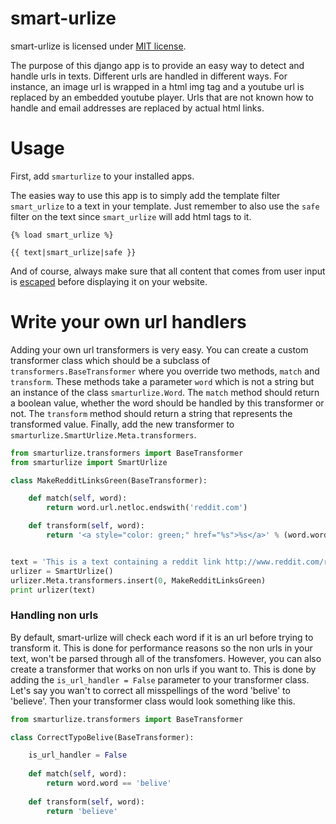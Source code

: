 smart-urlize
============

smart-urlize is licensed under [MIT license](LICENSE.md).

The purpose of this django app is to provide an easy way to detect and handle urls in texts.
Different urls are handled in different ways. For instance, an image url is wrapped in a html img tag and a youtube url is replaced by an embedded youtube player.
Urls that are not known how to handle and email addresses are replaced by actual html links.

# Usage
First, add `smarturlize` to your installed apps.

The easies way to use this app is to simply add the template filter `smart_urlize` to a text in your template.
Just remember to also use the `safe` filter on the text since `smart_urlize` will add html tags to it.
```django
{% load smart_urlize %}

{{ text|smart_urlize|safe }}

```
And of course, always make sure that all content that comes from user input is [escaped](https://docs.djangoproject.com/en/dev/ref/templates/builtins/#std:templatefilter-escape) before displaying it on your website.

# Write your own url handlers
Adding your own url transformers is very easy.
You can create a custom transformer class which should be a subclass of `transformers.BaseTransformer` where you override two methods, `match` and `transform`.
These methods take a parameter `word` which is not a string but an instance of the class `smarturlize.Word`.
The `match` method should return a boolean value, whether the word should be handled by this transformer or not.
The `transform` method should return a string that represents the transformed value.
Finally, add the new transformer to `smarturlize.SmartUrlize.Meta.transformers`.

```python
from smarturlize.transformers import BaseTransformer
from smarturlize import SmartUrlize

class MakeRedditLinksGreen(BaseTransformer):

    def match(self, word):
        return word.url.netloc.endswith('reddit.com')

    def transform(self, word):
        return '<a style="color: green;" href="%s">%s</a>' % (word.word, word.url.query)


text = 'This is a text containing a reddit link http://www.reddit.com/r/programming'
urlizer = SmartUrlize()
urlizer.Meta.transformers.insert(0, MakeRedditLinksGreen)
print urlizer(text)
```

### Handling non urls

By default, smart-urlize will check each word if it is an url before trying to transform it.
This is done for performance reasons so the non urls in your text, won't be parsed through all of the transfomers.
However, you can also create a transformer that works on non urls if you want to.
This is done by adding the `is_url_handler = False` parameter to your transformer class.
Let's say you wan't to correct all misspellings of the word 'belive' to 'believe'.
Then your transformer class would look something like this.

```python
from smarturlize.transformers import BaseTransformer

class CorrectTypoBelive(BaseTransformer):

    is_url_handler = False
    
    def match(self, word):
        return word.word == 'belive'
        
    def transform(self, word):
        return 'believe'
```
